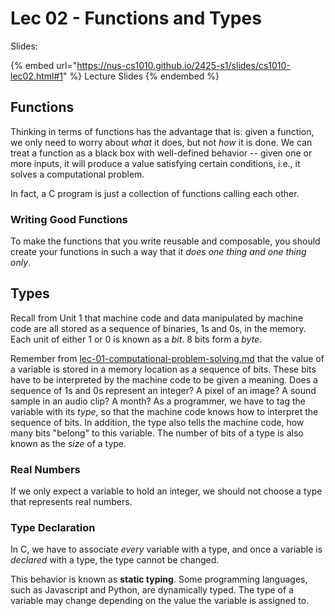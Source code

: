 # Lec 02 - Functions and Types

Slides:

{% embed url="https://nus-cs1010.github.io/2425-s1/slides/cs1010-lec02.html#1" %}
Lecture Slides
{% endembed %}

## Functions

Thinking in terms of functions has the advantage that is: given a function, we only need to worry about _what_ it does, but not _how_ it is done. We can treat a function as a black box with well-defined behavior -- given one or more inputs, it will produce a value satisfying certain conditions, i.e., it solves a computational problem.

In fact, a C program is just a collection of functions calling each other.

### Writing Good Functions

To make the functions that you write reusable and composable, you should create your functions in such a way that it _does one thing and one thing only_.

## Types

Recall from Unit 1 that machine code and data manipulated by machine code are all stored as a sequence of binaries, 1s and 0s, in the memory. Each unit of either 1 or 0 is known as a _bit_. 8 bits form a _byte_.

Remember from [lec-01-computational-problem-solving.md](lec-01-computational-problem-solving.md "mention") that the value of a variable is stored in a memory location as a sequence of bits. These bits have to be interpreted by the machine code to be given a meaning. Does a sequence of 1s and 0s represent an integer? A pixel of an image? A sound sample in an audio clip? A month? As a programmer, we have to tag the variable with its _type_, so that the machine code knows how to interpret the sequence of bits. In addition, the type also tells the machine code, how many bits "belong" to this variable. The number of bits of a type is also known as the _size_ of a type.

### Real Numbers

If we only expect a variable to hold an integer, we should not choose a type that represents real numbers.

### Type Declaration

In C, we have to associate _every_ variable with a type, and once a variable is _declared_ with a type, the type cannot be changed.

This behavior is known as **static typing**. Some programming languages, such as Javascript and Python, are dynamically typed. The type of a variable may change depending on the value the variable is assigned to.
